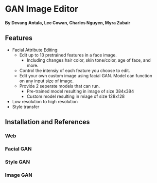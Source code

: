# GAN Image Editor
#### By Devang Antala, Lee Cowan, Charles Nguyen, Myra Zubair


## Features

- Facial Attribute Editing
	- Edit up to 13 pretrained features in a face image. 
		- Including changes hair color, skin tone/color, age of face, and more.
	- Control the intensiy of each feature you choose to edit. 
	- Edit your own custom image using facial GAN. Model can function on any input size of image. 
	- Provide 2 seperate models that can run.
		- Pre-trained model resulting in image of size 384x384
		- Custom model resulting in miage of size 128x128
- Low resolution to high resolution
- Style transfer

## Installation and References

### Web


### Facial GAN


### Style GAN

### Image GAN
